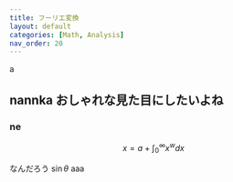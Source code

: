 ```yaml
---
title: フーリエ変換
layout: default
categories: [Math, Analysis]
nav_order: 20
---
```


a

## nannka おしゃれな見た目にしたいよね

### ne

$$
x = a + \int_0^\infty x^w dx
$$

なんだろう
$\sin\theta$ aaa